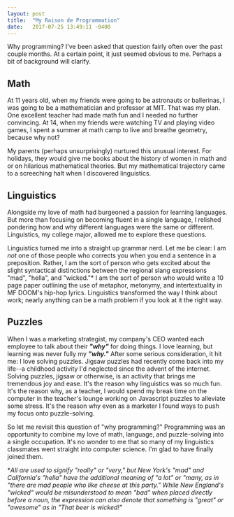 ```yaml
---
layout: post
title:  "My Raison de Programmation"
date:   2017-07-25 13:49:11 -0400
---
```


Why programming? I've been asked that question fairly often over the past couple months. At a certain point, it just seemed obvious to me. Perhaps a bit of background will clarify. 

## **Math**
At 11 years old, when my friends were going to be astronauts or ballerinas, I was going to be a mathematician and professor at MIT. That was my plan. One excellent teacher had made math fun and I needed no further convincing. At 14, when my friends were watching TV and playing video games, I spent a summer at math camp to live and breathe geometry, because why not? 

My parents (perhaps unsurprisingly) nurtured this unusual interest. For holidays, they would give me books about the history of women in math and or on hilarious mathematical theories. But my mathematical trajectory came to a screeching halt when I discovered linguistics.

## **Linguistics**
Alongside my love of math had burgeoned a passion for learning languages. But more than focusing on becoming fluent in a single language, I relished pondering how and why different languages were the same or different. Linguistics, my college major, allowed me to explore these questions.

Linguistics turned me into a straight up grammar nerd. Let me be clear: I am *not* one of those people who corrects you when you end a sentence in a preposition. Rather, I am the sort of person who gets excited about the slight syntactical distinctions between the regional slang expressions "mad", "hella", and "wicked."* I am the sort of person who would write a 10 page paper outlining the use of metaphor, metonymy, and intertextuality in MF DOOM's hip-hop lyrics. Linguistics transformed the way I think about work; nearly anything can be a math problem if you look at it the right way.

## **Puzzles**
When I was a marketing strategist, my company's CEO wanted each employee to talk about their ***"why"*** for doing things. I love learning, but learning was never fully my ***"why."*** After some serious consideration, it hit me: I love solving puzzles. Jigsaw puzzles had recently come back into my life--a childhood activity I'd neglected since the advent of the internet. Solving puzzles, jigsaw or otherwise, is an activity that brings me tremendous joy and ease. It's the reason why linguistics was so much fun. It's the reason why, as a teacher, I would spend my break time on the computer in the teacher's lounge working on Javascript puzzles to alleviate some stress. It's the reason why even as a marketer I found ways to push my focus onto puzzle-solving.

So let me revisit this question of "why programming?" Programming was an opportunity to combine my love of math, language, and puzzle-solving into a single occupation. It's no wonder to me that so many of my linguistics classmates went straight into computer science. I'm glad to have finally joined them.


\**All are used to signify "really" or "very," but New York's "mad" and California's "hella" have the additional meaning of "a lot" or "many, as in "there are mad people who like cheese at this party." While New England's "wicked" would be misunderstood to mean "bad" when placed directly before a noun, the expression can also denote that something is "great" or "awesome" as in "That beer is wicked!"*
